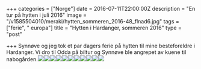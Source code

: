 +++
categories = ["Norge"]
date = 2016-07-11T22:00:00Z
description = "En tur på hytten i juli 2016"
image = "/v1585504010/meraki/hytten_sommeren_2016-48_flnad6.jpg"
tags = ["ferie", " europa"]
title = "Hytten i Hardanger, sommeren 2016"
type = "post"

+++
Synnøve og jeg tok et par dagers ferie på hytten til mine besteforeldre i Hardanger. Vi dro til Odda på biltur og Synnøve ble angrepet av kuene til nabogården.![](https://res.cloudinary.com/meraki-images/image/upload/v1585503937/meraki/hytten_sommeren_2016-2_c4mlou.jpg)![](https://res.cloudinary.com/meraki-images/image/upload/v1585503959/meraki/hytten_sommeren_2016-4_mkwpy3.jpg)![](https://res.cloudinary.com/meraki-images/image/upload/v1585503887/meraki/hytten_sommeren_2016-10_wcqtsc.jpg)![](https://res.cloudinary.com/meraki-images/image/upload/v1585503968/meraki/hytten_sommeren_2016-14_mmu021.jpg)![](https://res.cloudinary.com/meraki-images/image/upload/v1585503975/meraki/hytten_sommeren_2016-21_lfoyxa.jpg)![](https://res.cloudinary.com/meraki-images/image/upload/v1585503982/meraki/hytten_sommeren_2016-24_cof0b1.jpg)![](https://res.cloudinary.com/meraki-images/image/upload/v1585503988/meraki/hytten_sommeren_2016-28_vopqms.jpg)![](https://res.cloudinary.com/meraki-images/image/upload/v1585503994/meraki/hytten_sommeren_2016-31_uojbtv.jpg)![](https://res.cloudinary.com/meraki-images/image/upload/v1585503999/meraki/hytten_sommeren_2016-35_pg4naz.jpg)![](https://res.cloudinary.com/meraki-images/image/upload/v1585504019/meraki/hytten_sommeren_2016-46_ja95l4.jpg)![](https://res.cloudinary.com/meraki-images/image/upload/v1585504021/meraki/Skapelsen_a0t43d.png)